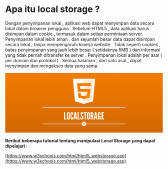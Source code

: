 # Apa itu local storage ?

Dengan penyimpanan lokal , aplikasi web dapat menyimpan data secara lokal dalam browser pengguna . Sebelum HTML5 , data aplikasi harus disimpan dalam cookie , termasuk dalam setiap permintaan server. Penyimpanan lokal lebih aman , dan sejumlah besar data dapat disimpan secara lokal , tanpa mempengaruhi kinerja website . Tidak seperti cookies , batas penyimpanan yang jauh lebih besar ( setidaknya 5MB ) dan informasi yang tidak pernah ditransfer ke server . Penyimpanan lokal adalah per asal ( per domain dan protokol ) . Semua halaman , dari satu asal , dapat menyimpan dan mengakses data yang sama.

![localstorage](localstorage.png)

**Berikut beberapa tutorial tentang manipulasi Local Storage yang dapat dipelajari :**

[https://www.w3schools.com/html/html5_webstorage.asp](https://www.w3schools.com/html/html5_webstorage.asp)